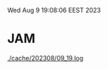Wed Aug  9 19:08:06 EEST 2023
# JAM
<a href='./cache/202308/09_19.log'>./cache/202308/09_19.log</a>
